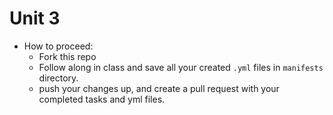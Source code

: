 # Unit 3

- How to proceed:
  - Fork this repo
  - Follow along in class and save all your created `.yml` files in `manifests` directory.
  - push your changes up, and create a pull request with your completed tasks and yml files.